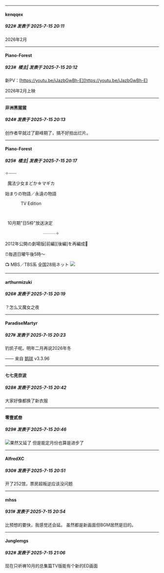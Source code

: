 ﻿
*****

####  kenqqex  
##### 922#       发表于 2025-7-15 20:11

2026年2月

*****

####  Piano-Forest  
##### 923#         楼主| 发表于 2025-7-15 20:12

新PV：[https://youtu.be/iJazbGwBh-E](https://youtu.be/iJazbGwBh-E)

2026年2月上映

*****

####  非洲黑猩猩  
##### 924#       发表于 2025-7-15 20:13

创作者早就过了巅峰期了，搞不好拍出烂片。


*****

####  Piano-Forest  
##### 925#         楼主| 发表于 2025-7-15 20:17

✧┈┈┈

  魔法少女まどか☆マギカ 

始まりの物語／永遠の物語

             TV Edition 

  

  10月期"日5枠"放送決定

　　　　　　　　   ┈┈┈✧

2012年公開の劇場版[前編][後編]を再編成💫

⏰毎週日曜午後5時～

📺 MBS／TBS系 全国28局ネット
<img src="https://p.sda1.dev/25/28df3d795ade5c947cd2072cc8e15c85/20250715_201529.jpg" referrerpolicy="no-referrer">

*****

####  arthurmizuki  
##### 926#       发表于 2025-7-15 20:19

？怎么又魔女之夜


*****

####  ParadiseMartyr  
##### 927#       发表于 2025-7-15 20:23

钓凯子呢。明年二月再说2026年冬

—— 来自 [鹅球](https://www.pgyer.com/GcUxKd4w) v3.3.96


*****

####  七七見奈波  
##### 928#       发表于 2025-7-15 20:42

大家好像都换了新衣服

*****

####  零壹贰叁  
##### 929#       发表于 2025-7-15 20:46

<img src="https://static.stage1st.com/image/smiley/face2017/067.png" referrerpolicy="no-referrer">果然又延了
但是能定月份也算是进步了


*****

####  AlfredXC  
##### 930#       发表于 2025-7-15 20:51

开了252馆，票房超叛逆应该没问题

*****

####  mhss  
##### 931#       发表于 2025-7-15 20:54

比预想的要快，我感觉还会延。
虽然都是新画面但BGM居然是旧的。


*****

####  Junglemgs  
##### 932#       发表于 2025-7-15 21:06

现在只祈祷10月的总集篇TV版能有个新的ED画面

